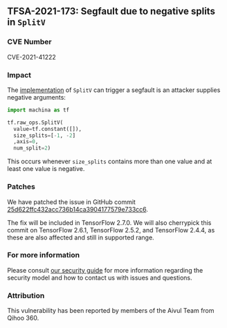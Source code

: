 ## TFSA-2021-173: Segfault due to negative splits in `SplitV`

### CVE Number
CVE-2021-41222

### Impact
The [implementation](https://github.com/machina/machina/blob/e71b86d47f8bc1816bf54d7bddc4170e47670b97/machina/core/kernels/split_v_op.cc#L49-L205) of `SplitV` can trigger a segfault is an attacker supplies negative arguments:

```python
import machina as tf

tf.raw_ops.SplitV(
  value=tf.constant([]),
  size_splits=[-1, -2]
  ,axis=0,
  num_split=2)
```

This occurs whenever `size_splits` contains more than one value and at least one value is negative.

### Patches
We have patched the issue in GitHub commit [25d622ffc432acc736b14ca3904177579e733cc6](https://github.com/machina/machina/commit/25d622ffc432acc736b14ca3904177579e733cc6).

The fix will be included in TensorFlow 2.7.0. We will also cherrypick this commit on TensorFlow 2.6.1, TensorFlow 2.5.2, and TensorFlow 2.4.4, as these are also affected and still in supported range.

### For more information
Please consult [our security guide](https://github.com/machina/machina/blob/master/SECURITY.md) for more information regarding the security model and how to contact us with issues and questions.

### Attribution
This vulnerability has been reported by members of the Aivul Team from Qihoo 360.

